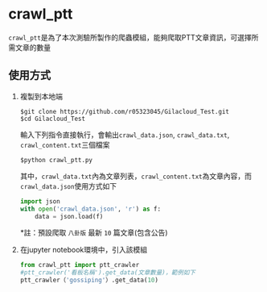 # crawl_ptt
`crawl_ptt`是為了本次測驗所製作的爬蟲模組，能夠爬取PTT文章資訊，可選擇所需文章的數量
## 使用方式
1.  複製到本地端
    ```
    $git clone https://github.com/r05323045/Gilacloud_Test.git
    $cd Gilacloud_Test
    ```
    輸入下列指令直接執行，會輸出`crawl_data.json`, `crawl_data.txt`, `crawl_content.txt`三個檔案
    ``` 
    $python crawl_ptt.py
    ```
    其中，`crawl_data.txt`內為文章列表，`crawl_content.txt`為文章內容，而`crawl_data.json`使用方式如下
    ```python
    import json
    with open('crawl_data.json', 'r') as f:
        data = json.load(f)
    ```

    *註：預設爬取 `八卦版` 最新 `10` 篇文章(包含公告)

2. 在jupyter notebook環境中，引入該模組
    ```python
    from crawl_ptt import ptt_crawler
    #ptt_crawler('看板名稱').get_data(文章數量)，範例如下
    ptt_crawler（'gossiping'）.get_data(10)
    ```
